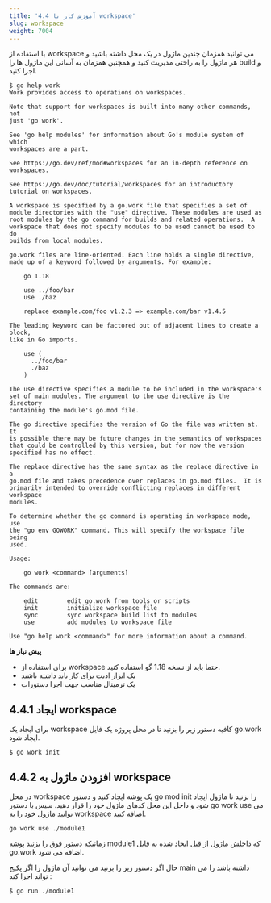 ```yaml
---
title: '4.4 آموزش کار با workspace'
slug: workspace
weight: 7004
---
```


با استفاده از workspace می توانید همزمان چندین ماژول در یک محل داشته باشید و هر ماژول را به راحتی مدیریت کنید و همچنین همزمان به آسانی این ماژول ها را build و اجرا کنید.

```shell
$ go help work
Work provides access to operations on workspaces.

Note that support for workspaces is built into many other commands, not
just 'go work'.

See 'go help modules' for information about Go's module system of which
workspaces are a part.

See https://go.dev/ref/mod#workspaces for an in-depth reference on
workspaces.

See https://go.dev/doc/tutorial/workspaces for an introductory
tutorial on workspaces.

A workspace is specified by a go.work file that specifies a set of
module directories with the "use" directive. These modules are used as
root modules by the go command for builds and related operations.  A
workspace that does not specify modules to be used cannot be used to do
builds from local modules.

go.work files are line-oriented. Each line holds a single directive,
made up of a keyword followed by arguments. For example:

	go 1.18

	use ../foo/bar
	use ./baz

	replace example.com/foo v1.2.3 => example.com/bar v1.4.5

The leading keyword can be factored out of adjacent lines to create a block,
like in Go imports.

	use (
	  ../foo/bar
	  ./baz
	)

The use directive specifies a module to be included in the workspace's
set of main modules. The argument to the use directive is the directory
containing the module's go.mod file.

The go directive specifies the version of Go the file was written at. It
is possible there may be future changes in the semantics of workspaces
that could be controlled by this version, but for now the version
specified has no effect.

The replace directive has the same syntax as the replace directive in a
go.mod file and takes precedence over replaces in go.mod files.  It is
primarily intended to override conflicting replaces in different workspace
modules.

To determine whether the go command is operating in workspace mode, use
the "go env GOWORK" command. This will specify the workspace file being
used.

Usage:

	go work <command> [arguments]

The commands are:

	edit        edit go.work from tools or scripts
	init        initialize workspace file
	sync        sync workspace build list to modules
	use         add modules to workspace file

Use "go help work <command>" for more information about a command.
```

**پیش نیاز ها**

- برای استفاده از workspace حتما باید از نسخه 1.18 گو استفاده کنید.
- یک ابزار ادیت برای کار باید داشته باشید
- یک ترمینال مناسب جهت اجرا دستورات

## 4.4.1 ایجاد workspace

برای ایجاد یک workspace کافیه دستور زیر را بزنید تا در محل پروژه یک فایل go.work ایجاد شود.

```shell
$ go work init
```


## 4.4.2 افزودن ماژول به workspace

در محل workspace یک پوشه ایجاد کنید و دستور go mod init را بزنید تا ماژول ایجاد شود و داخل این محل کدهای ماژول خود را قرار دهید. سپس با دستور go work use می توانید ماژول خود را به workspace اضافه کنید.

```shell
go work use ./module1
```

زمانیکه دستور فوق را بزنید پوشه module1 که داخلش ماژول از قبل ایجاد شده به فایل go.work اضافه می شود.


حال اگر دستور زیر را بزنید می توانید آن ماژول را اگر پکیج main داشته باشد را می تواند اجرا کند :

```shell
$ go run ./module1
```

